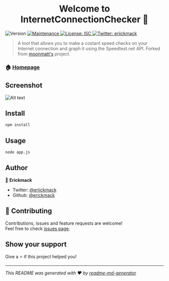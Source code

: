 <h1 align="center">Welcome to InternetConnectionChecker 👋</h1>
<p>
  <img alt="Version" src="https://img.shields.io/badge/version-1.0.0-blue.svg?cacheSeconds=2592000" />
  <a href="https://github.com/moonmatt/InternetConnectionChecker/graphs/commit-activity" target="_blank">
    <img alt="Maintenance" src="https://img.shields.io/badge/Maintained%3F-yes-green.svg" />
  </a>
  <a href="#" target="_blank">
    <img alt="License: ISC" src="https://img.shields.io/github/license/erickmack/InternetConnectionChecker" />
  </a>
  <a href="https://twitter.com/eriickmack" target="_blank">
    <img alt="Twitter: eriickmack" src="https://img.shields.io/twitter/follow/eriickmack.svg?style=social" />
  </a>
</p>

> A tool that allows you to make a costant speed checks on your Internet connection and graph it using the Speedtest.net API. Forked from [moonmatt's](https://github.com/moonmatt/InternetConnectionChecker) project.

### 🏠 [Homepage](https://github.com/erickmack/InternetConnectionChecker)

## Screenshot
![Alt text](https://imgur.com/jt22CA1.png "A screenshot of the project")

## Install

```sh
npm install
```

## Usage

```sh
node app.js
```

## Author

👤 **Erickmack**

* Twitter: [@eriickmack](https://twitter.com/eriickmack)
* Github: [@erickmack](https://github.com/erickmack)

## 🤝 Contributing

Contributions, issues and feature requests are welcome!<br />Feel free to check [issues page](https://github.com/moonmatt/InternetConnectionChecker/issues). 

## Show your support

Give a ⭐️ if this project helped you!

***
_This README was generated with ❤️ by [readme-md-generator](https://github.com/kefranabg/readme-md-generator)_
